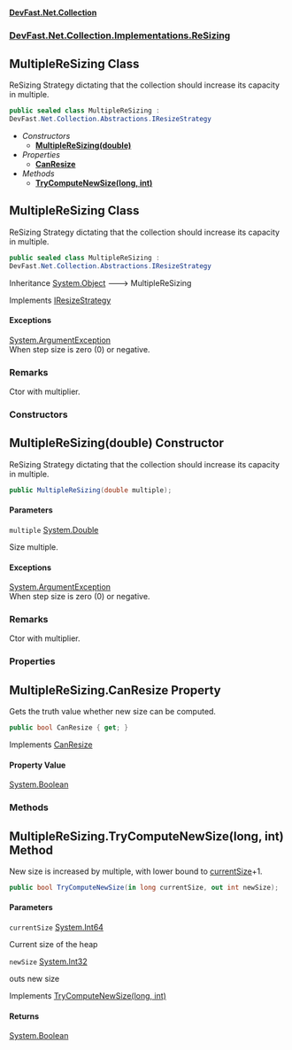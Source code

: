 #### [DevFast.Net.Collection](index.md 'index')
### [DevFast.Net.Collection.Implementations.ReSizing](DevFast.Net.Collection.Implementations.ReSizing.md 'DevFast.Net.Collection.Implementations.ReSizing')

## MultipleReSizing Class

ReSizing Strategy dictating that the collection should increase its capacity in multiple.

```csharp
public sealed class MultipleReSizing :
DevFast.Net.Collection.Abstractions.IResizeStrategy
```
- *Constructors*
  - **[MultipleReSizing(double)](DevFast.Net.Collection.Implementations.ReSizing.MultipleReSizing.md#DevFast.Net.Collection.Implementations.ReSizing.MultipleReSizing.MultipleReSizing(double) 'DevFast.Net.Collection.Implementations.ReSizing.MultipleReSizing.MultipleReSizing(double)')**
- *Properties*
  - **[CanResize](DevFast.Net.Collection.Implementations.ReSizing.MultipleReSizing.md#DevFast.Net.Collection.Implementations.ReSizing.MultipleReSizing.CanResize 'DevFast.Net.Collection.Implementations.ReSizing.MultipleReSizing.CanResize')**
- *Methods*
  - **[TryComputeNewSize(long, int)](DevFast.Net.Collection.Implementations.ReSizing.MultipleReSizing.md#DevFast.Net.Collection.Implementations.ReSizing.MultipleReSizing.TryComputeNewSize(long,int) 'DevFast.Net.Collection.Implementations.ReSizing.MultipleReSizing.TryComputeNewSize(long, int)')**

## MultipleReSizing Class

ReSizing Strategy dictating that the collection should increase its capacity in multiple.

```csharp
public sealed class MultipleReSizing :
DevFast.Net.Collection.Abstractions.IResizeStrategy
```

Inheritance [System.Object](https://docs.microsoft.com/en-us/dotnet/api/System.Object 'System.Object') &#129106; MultipleReSizing

Implements [IResizeStrategy](DevFast.Net.Collection.Abstractions.IResizeStrategy.md 'DevFast.Net.Collection.Abstractions.IResizeStrategy')

#### Exceptions

[System.ArgumentException](https://docs.microsoft.com/en-us/dotnet/api/System.ArgumentException 'System.ArgumentException')  
When step size is zero (0) or negative.

### Remarks
Ctor with multiplier.
### Constructors

<a name='DevFast.Net.Collection.Implementations.ReSizing.MultipleReSizing.MultipleReSizing(double)'></a>

## MultipleReSizing(double) Constructor

ReSizing Strategy dictating that the collection should increase its capacity in multiple.

```csharp
public MultipleReSizing(double multiple);
```
#### Parameters

<a name='DevFast.Net.Collection.Implementations.ReSizing.MultipleReSizing.MultipleReSizing(double).multiple'></a>

`multiple` [System.Double](https://docs.microsoft.com/en-us/dotnet/api/System.Double 'System.Double')

Size multiple.

#### Exceptions

[System.ArgumentException](https://docs.microsoft.com/en-us/dotnet/api/System.ArgumentException 'System.ArgumentException')  
When step size is zero (0) or negative.

### Remarks
Ctor with multiplier.
### Properties

<a name='DevFast.Net.Collection.Implementations.ReSizing.MultipleReSizing.CanResize'></a>

## MultipleReSizing.CanResize Property

Gets the truth value whether new size can be computed.

```csharp
public bool CanResize { get; }
```

Implements [CanResize](DevFast.Net.Collection.Abstractions.IResizeStrategy.md#DevFast.Net.Collection.Abstractions.IResizeStrategy.CanResize 'DevFast.Net.Collection.Abstractions.IResizeStrategy.CanResize')

#### Property Value
[System.Boolean](https://docs.microsoft.com/en-us/dotnet/api/System.Boolean 'System.Boolean')
### Methods

<a name='DevFast.Net.Collection.Implementations.ReSizing.MultipleReSizing.TryComputeNewSize(long,int)'></a>

## MultipleReSizing.TryComputeNewSize(long, int) Method

New size is increased by multiple, with lower bound to [currentSize](DevFast.Net.Collection.Implementations.ReSizing.MultipleReSizing.md#DevFast.Net.Collection.Implementations.ReSizing.MultipleReSizing.TryComputeNewSize(long,int).currentSize 'DevFast.Net.Collection.Implementations.ReSizing.MultipleReSizing.TryComputeNewSize(long, int).currentSize')+1.

```csharp
public bool TryComputeNewSize(in long currentSize, out int newSize);
```
#### Parameters

<a name='DevFast.Net.Collection.Implementations.ReSizing.MultipleReSizing.TryComputeNewSize(long,int).currentSize'></a>

`currentSize` [System.Int64](https://docs.microsoft.com/en-us/dotnet/api/System.Int64 'System.Int64')

Current size of the heap

<a name='DevFast.Net.Collection.Implementations.ReSizing.MultipleReSizing.TryComputeNewSize(long,int).newSize'></a>

`newSize` [System.Int32](https://docs.microsoft.com/en-us/dotnet/api/System.Int32 'System.Int32')

outs new size

Implements [TryComputeNewSize(long, int)](DevFast.Net.Collection.Abstractions.IResizeStrategy.md#DevFast.Net.Collection.Abstractions.IResizeStrategy.TryComputeNewSize(long,int) 'DevFast.Net.Collection.Abstractions.IResizeStrategy.TryComputeNewSize(long, int)')

#### Returns
[System.Boolean](https://docs.microsoft.com/en-us/dotnet/api/System.Boolean 'System.Boolean')